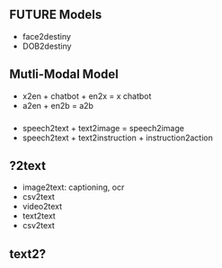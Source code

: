 
## FUTURE Models

- face2destiny
- DOB2destiny

## Mutli-Modal Model

- x2en + chatbot + en2x = x chatbot
- a2en + en2b = a2b

###

- speech2text + text2image = speech2image
- speech2text + text2instruction + instruction2action 

## ?2text

- image2text: captioning, ocr
- csv2text
- video2text
- text2text
- csv2text

## text2?